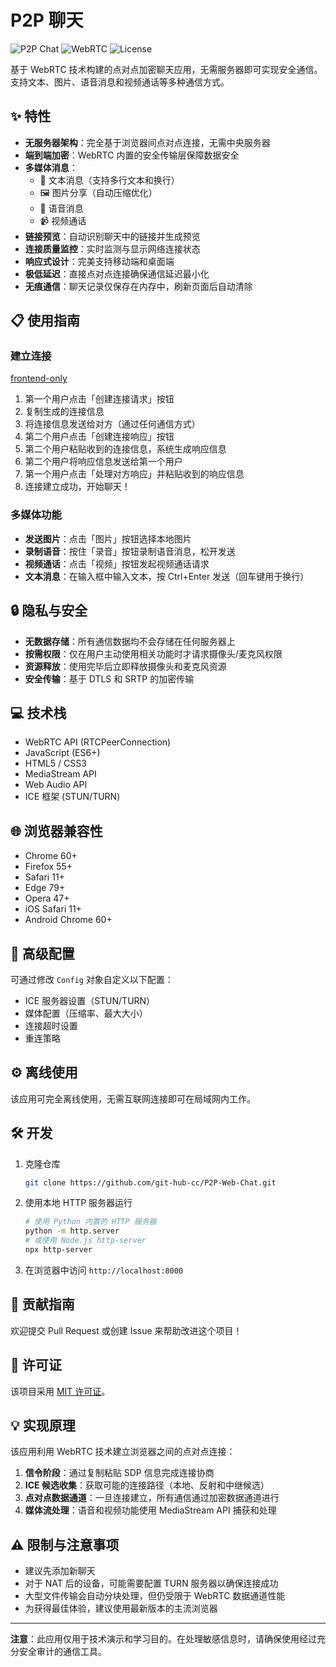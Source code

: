 # P2P 聊天

![P2P Chat](https://img.shields.io/badge/P2P-Chat-blue)
![WebRTC](https://img.shields.io/badge/WebRTC-RTCPeerConnection-green)
![License](https://img.shields.io/badge/License-MIT-yellow)

基于 WebRTC 技术构建的点对点加密聊天应用，无需服务器即可实现安全通信。支持文本、图片、语音消息和视频通话等多种通信方式。

## ✨ 特性

- **无服务器架构**：完全基于浏览器间点对点连接，无需中央服务器
- **端到端加密**：WebRTC 内置的安全传输层保障数据安全
- **多媒体消息**：
    - 💬 文本消息（支持多行文本和换行）
    - 🖼️ 图片分享（自动压缩优化）
    - 🎤 语音消息
    - 📹 视频通话
- **链接预览**：自动识别聊天中的链接并生成预览
- **连接质量监控**：实时监测与显示网络连接状态
- **响应式设计**：完美支持移动端和桌面端
- **极低延迟**：直接点对点连接确保通信延迟最小化
- **无痕通信**：聊天记录仅保存在内存中，刷新页面后自动清除

## 📋 使用指南

### 建立连接
[frontend-only](frontend-only)
1. 第一个用户点击「创建连接请求」按钮
2. 复制生成的连接信息
3. 将连接信息发送给对方（通过任何通信方式）
4. 第二个用户点击「创建连接响应」按钮
5. 第二个用户粘贴收到的连接信息，系统生成响应信息
6. 第二个用户将响应信息发送给第一个用户
7. 第一个用户点击「处理对方响应」并粘贴收到的响应信息
8. 连接建立成功，开始聊天！

### 多媒体功能

- **发送图片**：点击「图片」按钮选择本地图片
- **录制语音**：按住「录音」按钮录制语音消息，松开发送
- **视频通话**：点击「视频」按钮发起视频通话请求
- **文本消息**：在输入框中输入文本，按 Ctrl+Enter 发送（回车键用于换行）

## 🔒 隐私与安全

- **无数据存储**：所有通信数据均不会存储在任何服务器上
- **按需权限**：仅在用户主动使用相关功能时才请求摄像头/麦克风权限
- **资源释放**：使用完毕后立即释放摄像头和麦克风资源
- **安全传输**：基于 DTLS 和 SRTP 的加密传输

## 💻 技术栈

- WebRTC API (RTCPeerConnection)
- JavaScript (ES6+)
- HTML5 / CSS3
- MediaStream API
- Web Audio API
- ICE 框架 (STUN/TURN)

## 🌐 浏览器兼容性

- Chrome 60+
- Firefox 55+
- Safari 11+
- Edge 79+
- Opera 47+
- iOS Safari 11+
- Android Chrome 60+

## 🔧 高级配置

可通过修改 `Config` 对象自定义以下配置：

- ICE 服务器设置（STUN/TURN）
- 媒体配置（压缩率、最大大小）
- 连接超时设置
- 重连策略

## ⚙️ 离线使用

该应用可完全离线使用，无需互联网连接即可在局域网内工作。

## 🛠️ 开发

1. 克隆仓库
   ```bash
   git clone https://github.com/git-hub-cc/P2P-Web-Chat.git
   ```

2. 使用本地 HTTP 服务器运行
   ```bash
   # 使用 Python 内置的 HTTP 服务器
   python -m http.server
   # 或使用 Node.js http-server
   npx http-server
   ```

3. 在浏览器中访问 `http://localhost:8000`

## 🤝 贡献指南

欢迎提交 Pull Request 或创建 Issue 来帮助改进这个项目！

## 📜 许可证

该项目采用 [MIT 许可证](LICENSE)。

## 💡 实现原理

该应用利用 WebRTC 技术建立浏览器之间的点对点连接：

1. **信令阶段**：通过复制粘贴 SDP 信息完成连接协商
2. **ICE 候选收集**：获取可能的连接路径（本地、反射和中继候选）
3. **点对点数据通道**：一旦连接建立，所有通信通过加密数据通道进行
4. **媒体流处理**：语音和视频功能使用 MediaStream API 捕获和处理

## ⚠️ 限制与注意事项

- 建议先添加新聊天
- 对于 NAT 后的设备，可能需要配置 TURN 服务器以确保连接成功
- 大型文件传输会自动分块处理，但仍受限于 WebRTC 数据通道性能
- 为获得最佳体验，建议使用最新版本的主流浏览器

---

**注意**：此应用仅用于技术演示和学习目的。在处理敏感信息时，请确保使用经过充分安全审计的通信工具。